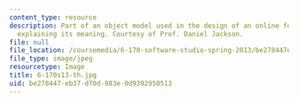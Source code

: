 ```yaml
---
content_type: resource
description: Part of an object model used in the design of an online forum, with annotations
  explaining its meaning. Courtesy of Prof. Daniel Jackson.
file: null
file_location: /coursemedia/6-170-software-studio-spring-2013/be278447eb37df0d983e0d9392950513_6-170s13-th.jpg
file_type: image/jpeg
resourcetype: Image
title: 6-170s13-th.jpg
uid: be278447-eb37-df0d-983e-0d9392950513
---
```

